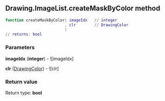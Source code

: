 ## Drawing.ImageList.createMaskByColor method


```lua
function createMaskByColor( imageIdx   // integer
                          , clr        // DrawingColor
                          )
// returns: bool
```


### Parameters

**imageIdx** (**integer**) - ![imageIdx]

**clr** ([DrawingColor](../../DrawingColor.md)) - ![clr]

### Return value

Return type: **bool**

